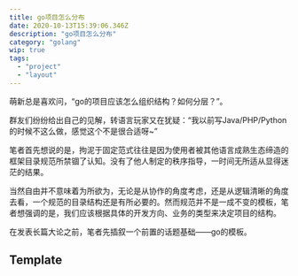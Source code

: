 ```yaml
---
title: go项目怎么分布
date: 2020-10-13T15:39:06.346Z
description: "go项目怎么分布"
category: "golang"
wip: true
tags:
  - "project"
  - "layout"
---
```

萌新总是喜欢问，“go的项目应该怎么组织结构？如何分层？”。

群友们纷纷给出自己的见解，转语言玩家又在犹疑：“我以前写Java/PHP/Python的时候不这么做，感觉这个不是很合适呀~”

笔者首先想说的是，拘泥于固定范式往往是因为使用者被其他语言成熟生态缔造的框架目录规范所禁锢了认知。没有了他人制定的秩序指导，一时间无所适从显得迷茫的结果。

当然自由并不意味着为所欲为，无论是从协作的角度考虑，还是从逻辑清晰的角度去看，一个规范的目录结构还是有所必要的。然而规范并不是一成不变的模板，笔者想强调的是，我们应该根据具体的开发方向、业务的类型来决定项目的结构。

在发表长篇大论之前，笔者先插叙一个前置的话题基础——go的模板。

## Template